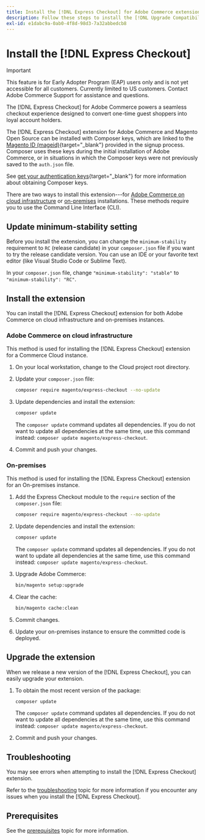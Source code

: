 ```yaml
---
title: Install the [!DNL Express Checkout] for Adobe Commerce extension
description: Follow these steps to install the [!DNL Upgrade Compatibility Tool] for your Adobe Commerce project.
exl-id: e1dabc9a-0ab0-4f8d-98d3-7a32abbedcb8
---
```

# Install the [!DNL Express Checkout]

>[!IMPORTANT]
>
> This feature is for Early Adopter Program (EAP) users only and is not yet accessible for all customers. Currently limited to US customers. Contact Adobe Commerce Support for assistance and questions.

The [!DNL Express Checkout] for Adobe Commerce powers a seamless checkout experience designed to convert one-time guest shoppers into loyal account holders.

The [!DNL Express Checkout] extension for Adobe Commerce and Magento Open Source can be installed with Composer keys, which are linked to the [Magento ID (mageid)](https://devdocs.magento.com/marketplace/sellers/profile-personal.html#field-descriptions){target="_blank"} provided in the signup process. Composer uses these keys during the initial installation of Adobe Commerce, or in situations in which the Composer keys were not previously saved to the `auth.json` file.

See [get your authentication keys](https://devdocs.magento.com/guides/v2.4/install-gde/prereq/connect-auth.html){target="_blank"} for more information about obtaining Composer keys.

There are two ways to install this extension---for [Adobe Commerce on cloud infrastructure](#magento-commerce-cloud) or [on-premises](#on-premises) installations. These methods require you to use the Command Line Interface (CLI).

## Update minimum-stability setting

Before you install the extension, you can change the `minimum-stability` requirement to `RC` (release candidate) in your `composer.json` file if you want to try the release candidate version. You can use an IDE or your favorite text editor (like Visual Studio Code or Sublime Text).

In your `composer.json` file, change `"minimum-stability": "stable"` to `"minimum-stability": "RC"`.

## Install the extension

You can install the [!DNL Express Checkout] extension for both Adobe Commerce on cloud infrastructure and on-premises instances.

### Adobe Commerce on cloud infrastructure

This method is used for installing the [!DNL Express Checkout] extension for a Commerce Cloud instance.

1. On your local workstation, change to the Cloud project root directory.

1. Update your `composer.json` file:

   ```bash
   composer require magento/express-checkout --no-update
   ```

1. Update dependencies and install the extension:

   ```bash
   composer update
   ```

   The `composer update` command updates all dependencies. If you do not want to update all dependencies at the same time, use this command instead: `composer update magento/express-checkout`.

1. Commit and push your changes.

### On-premises

This method is used for installing the [!DNL Express Checkout] extension for an On-premises instance.

1. Add the Express Checkout module to the `require` section of the `composer.json` file:

   ```bash
   composer require magento/express-checkout --no-update
   ```

1. Update dependencies and install the extension:

   ```bash
   composer update
   ```

   The `composer update` command updates all dependencies. If you do not want to update all dependencies at the same time, use this command instead: `composer update magento/express-checkout`.

1. Upgrade Adobe Commerce:

   ```bash
   bin/magento setup:upgrade
   ```

1. Clear the cache:

   ```bash
   bin/magento cache:clean
   ```

1. Commit changes.
1. Update your on-premises instance to ensure the committed code is deployed.

## Upgrade the extension

When we release a new version of the [!DNL Express Checkout], you can easily upgrade your extension.

1. To obtain the most recent version of the package:

   ```bash
   composer update
   ```
   
   The `composer update` command updates all dependencies. If you do not want to update all dependencies at the same time, use this command instead: `composer update magento/express-checkout`.

1. Commit and push your changes.

## Troubleshooting

You may see errors when attempting to install the [!DNL Express Checkout] extension.

Refer to the [troubleshooting](../express-checkout/troubleshooting.md) topic for more information if you encounter any issues when you install the [!DNL Express Checkout].

## Prerequisites

See the [prerequisites](../express-checkout/prerequisites.md) topic for more information.
